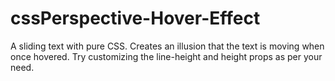 # cssPerspective-Hover-Effect
A sliding text with pure CSS. Creates an illusion that the text is moving when once hovered. Try customizing the line-height and height props as per your need.

